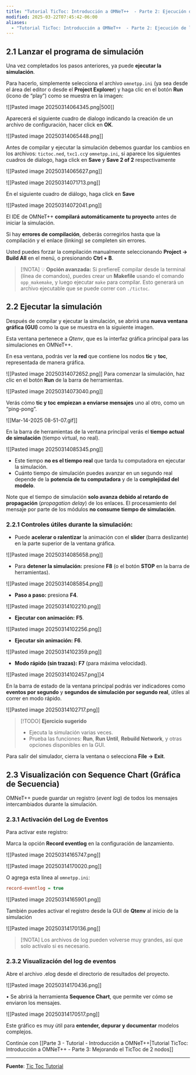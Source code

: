 ```yaml
---
title: "Tutorial TicToc: Introducción a OMNeT++  - Parte 2: Ejecución de la Simulación"
modified: 2025-03-22T07:45:42-06:00
aliases:
  - "Tutorial TicToc: Introducción a OMNeT++  - Parte 2: Ejecución de la Simulación"
---
```

## 2.1 Lanzar el programa de simulación

Una vez completados los pasos anteriores, ya puede **ejecutar la simulación**.

Para hacerlo, simplemente selecciona el archivo `omnetpp.ini` (ya sea desde el área del editor o desde el **Project Explorer**) y haga clic en el botón **Run** (ícono de “play”) como se muestra en la imagen:

![[Pasted image 20250314064345.png|500]]

Aparecerá el siguiente cuadro de dialogo indicando la creación de un archivo de configuración, hacer click en **OK**.

![[Pasted image 20250314065448.png]]

Antes de compilar y ejecutar la simulación debemos guardar los cambios en los archivos: `tictoc.ned`, `txc1.cc`y `omnetpp.ini`, si aparece los siguientes cuadros de dialogo, haga click en  **Save**  y **Save 2 of 2** respectivamente 

  ![[Pasted image 20250314065627.png]]

![[Pasted image 20250314071713.png]]

En el siguiente cuadro de diálogo, haga click en **Save**

![[Pasted image 20250314072041.png]]


El IDE de OMNeT++ **compilará automáticamente tu proyecto** antes de iniciar la simulación.

Si hay **errores de compilación**, deberás corregirlos hasta que la compilación y el enlace (linking) se completen sin errores.

Usted puedes forzar la compilación manualmente seleccionando **Project -> Build All** en el menú, o presionando **Ctrl + B**.
 
> [!NOTA]
> 💡 **Opción avanzada:** Si prefiereE compilar desde la terminal (línea de comandos), puedes crear un **Makefile** usando el comando `opp_makemake`, y luego ejecutar `make` para compilar. Esto generará un archivo ejecutable que se puede correr con `./tictoc`.

## 2.2 Ejecutar la simulación

Después de compilar y ejecutar la simulación, se abrirá una **nueva ventana gráfica (GUI)** como la que se muestra en la siguiente imagen.

Esta ventana pertenece a *Qtenv*, que es la interfaz gráfica principal para las simulaciones en OMNeT++.

En esa ventana, podrás ver la **red** que contiene los nodos **tic** y **toc**, representada de manera gráfica.

![[Pasted image 20250314072652.png]]
Para comenzar la simulación, haz clic en el botón **Run** de la barra de herramientas.

![[Pasted image 20250314073040.png]]

Verás cómo **tic y toc empiezan a enviarse mensajes** uno al otro, como un “ping-pong”.

![[Mar-14-2025 08-51-07.gif]]

  
En la barra de herramientas de la ventana principal verás el **tiempo actual de simulación** (tiempo virtual, no real).

![[Pasted image 20250314085345.png]]

- Este tiempo **no es el tiempo real** que tarda tu computadora en ejecutar la simulación.
- Cuánto tiempo de simulación puedes avanzar en un segundo real depende de la **potencia de tu computadora** y de la **complejidad del modelo**.
  
Note que el tiempo de simulación **solo avanza debido al retardo de propagación** (*propagation delay*) de los enlaces. El procesamiento del mensaje por parte de los módulos **no consume tiempo de simulación**.

### 2.2.1 Controles útiles durante la simulación:

- Puede **acelerar o ralentizar** la animación con el **slider** (barra deslizante) en la parte superior de la ventana gráfica.

![[Pasted image 20250314085658.png]]

- Para **detener la simulación:** presione **F8** (o el botón **STOP** en la barra de herramientas).

![[Pasted image 20250314085854.png]]

- **Paso a paso:** presiona **F4**.

![[Pasted image 20250314102210.png]]

- **Ejecutar con animación:** **F5**.

![[Pasted image 20250314102256.png]]

 - **Ejecutar sin animación:** **F6**.
 
![[Pasted image 20250314102359.png]]

-  **Modo rápido (sin trazas):** **F7** (para máxima velocidad).

![[Pasted image 20250314102457.png]]4
  
En la barra de estado de la ventana principal podrás ver indicadores como **eventos por segundo** y **segundos de simulación por segundo real**, útiles al correr en modo rápido.

![[Pasted image 20250314102717.png]]


>[!TODO] **Ejercicio sugerido**
> - Ejecuta la simulación varias veces.
> - Prueba las funciones: **Run**, **Run Until**, **Rebuild Network**, y otras opciones disponibles en la GUI.

Para salir del simulador, cierra la ventana o selecciona **File -> Exit**.

## 2.3 Visualización con Sequence Chart (Gráfica de Secuencia)

OMNeT++ puede guardar un registro (*event log*) de todos los mensajes intercambiados durante la simulación.

### 2.3.1 Activación del Log de Eventos

Para activar este registro:

Marca la opción **Record eventlog** en la configuración de lanzamiento.

![[Pasted image 20250314165747.png]]

![[Pasted image 20250314170020.png]]


O agrega esta línea al `omnetpp.ini`:

```ini
record-eventlog = true
```

![[Pasted image 20250314165901.png]]

También puedes activar el registro desde la GUI de **Qtenv** al inicio de la simulación

![[Pasted image 20250314170136.png]]


> [!NOTA] 
> Los archivos de log pueden volverse muy grandes, así que solo actívalo si es necesario.
  
### 2.3.2  Visualización del log de eventos

Abre el archivo .elog desde el directorio de resultados del proyecto.

![[Pasted image 20250314170436.png]]

• Se abrirá la herramienta **Sequence Chart**, que permite ver cómo se enviaron los mensajes.

  ![[Pasted image 20250314170517.png]]

Este gráfico es muy útil para **entender, depurar y documentar** modelos complejos.

Continúe con  [[Parte 3 - Tutorial - Introducción a OMNeT++|Tutorial TicToc: Introducción a OMNeT++  - Parte 3: Mejorando el TicToc de 2 nodos]]

---
**Fuente**:  [Tic Toc Tutorial](https://docs.omnetpp.org/tutorials/tictoc/part1/)


